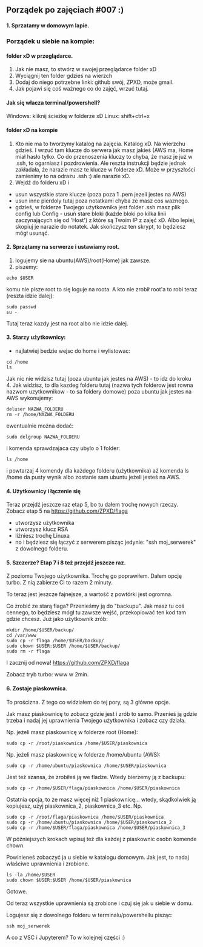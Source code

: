 ## Porządek po zajęciach #007 :)

#### 1. Sprzatamy w domowym lapie.


### Porządek u siebie na kompie:

#### folder xD w przeglądarce.
1. Jak nie masz, to stwórz w swojej przeglądarce folder xD
2. Wyciągnij ten folder gdzieś na wierzch
3. Dodaj do niego potrzebne linki: github swój, ZPXD, może gmail.
4. Jak pojawi się coś ważnego co do zajęć, wrzuć tutaj.

#### Jak się włacza terminal/powershell?
Windows: kliknij ścieżkę w folderze xD
Linux: shift+ctrl+x

#### folder xD na kompie
1. Kto nie ma to tworzymy katalog na zajęcia. Katalog xD. Na wierzchu gdzieś. I wrzuć tam klucze do serwera jak masz jakieś (AWS ma, Home miał hasło tylko. Co do przenoszenia kluczy to chyba, że masz je już w .ssh, to ogarniasz i pozdrowienia. Ale reszta instrukcji będzie jednak zakładała, że narazie masz te klucze w folderze xD. Może w przyszłości zamienimy to na odrazu .ssh :) ale narazie xD.
2. Wejdź do folderu xD i
- usun wszystkie stare klucze (poza poza 1 .pem jezeli jestes na AWS)
- usun inne pierdoly tutaj poza notatkami chyba ze masz cos waznego.
- gdzieś, w folderze Twojego użytkownika jest folder .ssh masz plik config lub Config - usuń stare bloki (każde bloki po kilka linii zaczynających się od 'Host') z które są Twoim IP z zajęć xD. Albo lepiej, skopiuj je narazie do notatek. Jak skończysz ten skrypt, to będziesz mógł usunąć.

#### 2. Sprzątamy na serwerze i ustawiamy root.
1. logujemy sie na ubuntu(AWS)/root(Home) jak zawsze.
2. piszemy:
```
echo $USER
```
komu nie pisze root to się loguje na roota. A kto nie zrobił root'a to robi teraz (reszta idzie dalej): 
```
sudo passwd
su -
```

Tutaj teraz kazdy jest na root albo nie idzie dalej.

#### 3. Starzy użytkownicy:
- najlatwiej bedzie wejsc do home i wylistowac:
```
cd /home 
ls
```
Jak nic nie widzisz tutaj (poza ubuntu jak jestes na AWS) - to idz do kroku 4. Jak widzisz, to dla kazdeg folderu tutaj (nazwa tych folderow jest rowna nazwom uzytkownikow - to sa foldery domowe) poza ubuntu jak jestes na AWS wykonujemy:
```
deluser NAZWA_FOLDERU
rm -r /home/NAZWA_FOLDERU
```
ewentualnie można dodać:
```
sudo delgroup NAZWA_FOLDERU
```
i komenda sprawdzajaca czy ubylo o 1 folder:
```
ls /home
```
i powtarzaj 4 komendy dla każdego folderu (użytkownika) aż komenda ls /home da pusty wynik albo zostanie sam ubuntu jeżeli jesteś na AWS.


#### 4. Użytkownicy i łączenie się

Teraz przejdź jeszcze raz etap 5, bo tu dałem trochę nowych rzeczy. 
Zobacz etap 5 na https://github.com/ZPXD/flaga
- utworzysz użytkownika
- utworzysz klucz RSA
- liźniesz trochę Linuxa
- no i będziesz się łączyć z serwerem pisząc jedynie: "ssh moj_serwerek" z dowolnego folderu.

#### 5. Szczerze? Etap 7 i 8 też przejdź jeszcze raz.

Z poziomu Twojego użytkownika. Trochę go poprawiłem. Dałem opcję turbo. 
Z nią zabierze Ci to razem 2 minuty.

To teraz jest jeszcze fajnejsze, a wartość z powtórki jest ogromna.

Co zrobić ze starą flaga? Przenieśmy ją do "backupu". Jak masz tu coś cennego, to będziesz mógł tu zawsze wejść, przekopiować ten kod tam gdzie chcesz. Już jako użytkownik zrób:
```
mkdir /home/$USER/backup/
cd /var/www
sudo cp -r flaga /home/$USER/backup/
sudo chown $USER:$USER /home/$USER/backup/
sudo rm -r flaga
```
I zacznij od nowa! https://github.com/ZPXD/flaga

Zobacz tryb turbo: www w 2min.


#### 6. Zostaje piaskownica. 

To prościzna. Z tego co widziałem do tej pory, są 3 główne opcje.

Jak masz piaskownicę to zobacz gdzie jest i zrób to samo. Przenieś ją gdzie trzeba i nadaj jej uprawnienia Twojego użytkownika i zobacz czy działa. 

Np. jeżeli masz piaskownicę w folderze root (Home):
```
sudo cp -r /root/piaskownica /home/$USER/piaskownica
```
Np. jeżeli masz piaskownicę w folderze /home/ubuntu (AWS):
```
sudo cp -r /home/ubuntu/piaskownica /home/$USER/piaskownica
```
Jest też szansa, że zrobiłeś ją we fladze. Wtedy bierzemy ją z backupu:
```
sudo cp -r /home/$USER/flaga/piaskownica /home/$USER/piaskownica
```
Ostatnia opcja, to że masz więcej niż 1 piaskownicę... wtedy, skądkolwiek ją kopiujesz, użyj piaskownica_2, piaskownica_3 etc. Np.
```
sudo cp -r /root/flaga/piaskownica /home/$USER/piaskownica
sudo cp -r /home/ubuntu/piaskownica /home/$USER/piaskownica_2
sudo cp -r /home/$USER/flaga/piaskownica /home/$USER/piaskownica_3
```
W późniejszych krokach wpisuj też dla każdej z piaskownic osobn komende chown.

Powinieneś zobaczyć ja u siebie w katalogu domowym. Jak jest, to nadaj właściwe uprawnienia i zrobione.
```
ls -la /home/$USER
sudo chown $USER:$USER /home/$USER/piaskownica
```
Gotowe. 

Od teraz wszystkie uprawnienia są zrobione i czuj się jak u siebie w domu.

Logujesz się z dowolnego folderu w terminalu/powershellu pisząc:
```
ssh moj_serwerek
```

A co z VSC i Jupyterem? To w kolejnej części :)
